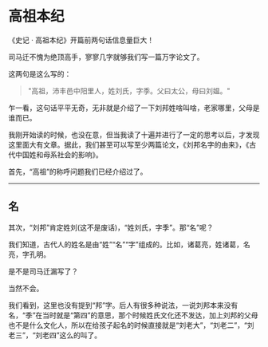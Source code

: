 # 高祖本纪

《史记 · 高祖本纪》开篇前两句话信息量巨大！

司马迁不愧为绝顶高手，寥寥几字就够我们写一篇万字论文了。

这两句是这么写的：
> "高祖，沛丰邑中阳里人，姓刘氏，字季。父曰太公，母曰刘媪。"

乍一看，这句话平平无奇，无非就是介绍了一下刘邦姓啥叫啥，老家哪里，父母是谁而已。

我刚开始读的时候，也没在意，但当我读了十遍并进行了一定的思考以后，才发现这里面大有文章。据此，我们甚至可以写至少两篇论文，《刘邦名字的由来》，《古代中国姓和母系社会的影响》。

首先，“高祖”的称呼问题我们已经介绍过了。

---
## 名

其次，“刘邦”肯定姓刘(这不是废话)，“姓刘氏，字季”。那“名”呢？

我们知道，古代人的姓名是由“姓”“名”“字”组成的。比如，诸葛亮，姓诸葛，名亮，字孔明。

是不是司马迁漏写了？

当然不会。

我们看到，这里也没有提到“邦”字。后人有很多种说法，一说刘邦本来没有名，“季”在当时就是“第四”的意思，那个时候姓氏文化还不发达，加上刘邦的父母也不是什么文化人，所以在给孩子起名的时候直接就是“刘老大”，“刘老二”，“刘老三”，“刘老四”这么的叫了。